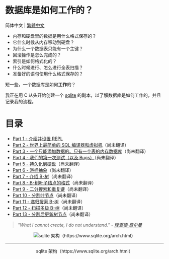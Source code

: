 数据库是如何工作的？
===
简体中文 | [繁體中文](How_does_a_database_work.zh-TW.md)
* 内存和硬盘里的数据是用什么格式保存的？
* 它什么时候从内存移动到硬盘？
* 为什么一个数据表只能有一个主键？
* 回滚操作是怎么完成的？
* 索引是如何格式化的？
* 什么时候进行、怎么进行全表扫描？
* 准备好的语句使用什么格式保存的？

短一些，一个数据库是如何**工作**的？

我正在用 C 从头开始创建一个 [sqlite](https://www.sqlite.org/arch.html) 的副本，以了解数据库是如何工作的，并且记录我的流程。

目录
===
* [Part 1 - 介绍并设置 REPL](Introduction_and_Setting_up_the_REPL.md)
* [Part 2 - 世界上最简单的 SQL 编译器和虚拟机](https://cstack.github.io/db_tutorial/parts/part2.html)（尚未翻译）
* [Part 3 - 一个只能添加数据的、只有一个表的内存数据库](https://cstack.github.io/db_tutorial/parts/part3.html)（尚未翻译）
* [Part 4 - 我们的第一次测试（以及 Bugs）](https://cstack.github.io/db_tutorial/parts/part4.html)（尚未翻译）
* [Part 5 - 持久化到硬盘](https://cstack.github.io/db_tutorial/parts/part5.html)（尚未翻译）
* [Part 6 - 游标抽象](https://cstack.github.io/db_tutorial/parts/part6.html)（尚未翻译）
* [Part 7 - 介绍 B-树](https://cstack.github.io/db_tutorial/parts/part7.html)（尚未翻译）
* [Part 8 - B-树叶子结点的格式](https://cstack.github.io/db_tutorial/parts/part8.html)（尚未翻译）
* [Part 9 - 二分搜索和重复键](https://cstack.github.io/db_tutorial/parts/part9.html)（尚未翻译）
* [Part 10 - 分割叶节点](https://cstack.github.io/db_tutorial/parts/part10.html)（尚未翻译）
* [Part 11 - 递归搜索 B-树](https://cstack.github.io/db_tutorial/parts/part11.html)（尚未翻译）
* [Part 12 - 扫描多级 B-树](https://cstack.github.io/db_tutorial/parts/part12.html)（尚未翻译）
* [Part 13 - 分割后更新树节点](https://cstack.github.io/db_tutorial/parts/part13.html)（尚未翻译）

> *"What I cannot create, I do not understand." - [理查德·费尔曼](https://en.m.wikiquote.org/wiki/Richard_Feynman)*

<div align=center>
    <img src="https://cstack.github.io/db_tutorial/assets/images/arch2.gif" alt="sqlite 架构（https://www.sqlite.org/arch.html）"/>
    <hr/>
    sqlite 架构（https://www.sqlite.org/arch.html）
</div>
